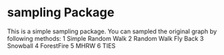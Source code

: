 # sampling Package

This is a simple sampling package. You can sampled the original graph by following methods:
1 Simple Random Walk
2 Random Walk Fly Back
3 Snowball 
4 ForestFire
5 MHRW
6 TIES
